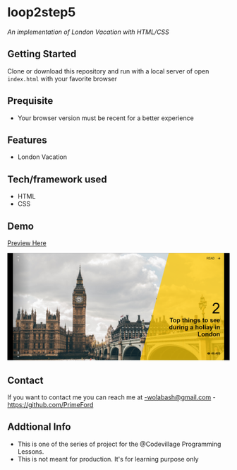 # loop2step5
*An implementation of London Vacation with HTML/CSS*

## Getting Started
Clone or download this repository and run with a local server of open `index.html` with your favorite browser

## Prequisite
- Your browser version must be recent for a better experience

## Features
- London Vacation

## Tech/framework used
- HTML
- CSS

## Demo
[Preview Here](https://rawcdn.githack.com/PrimeFord/loop2step5/08be313c0afb73c721725518d9c32c26183585a0/index.html)

![screenshot](./media/snip.png)
## Contact
If you want to contact me you can reach me at
-wolabash@gmail.com
-https://github.com/PrimeFord

## Addtional Info
- This is one of the series of project for the @Codevillage Programming Lessons.
- This is not meant for production. It's for learning purpose only